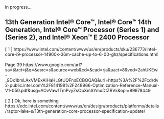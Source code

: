 in progress...

<h2>13th Generation Intel® Core™, Intel® Core™ 14th Generation, Intel® Core™ Processor (Series 1) and (Series 2), and Intel® Xeon™ E 2400 Processor</h2>
[ 1 ] https://www.intel.com/content/www/us/en/products/sku/236773/intel-core-i9-processor-14900k-36m-cache-up-to-6-00-ghz/specifications.html
<br /><br />
Page 39
https://www.google.com/url?sa=t&rct=j&q=&esrc=s&source=web&cd=&cad=rja&uact=8&ved=2ahUKEwi-_9Dx1bmLAxVMExAIHaHLGtUQFnoECBQQAQ&url=https%3A%2F%2Fcdrdv2-public.intel.com%2F814198%2F248966-Optimization-Reference-Manual-V1-050.pdf&usg=AOvVaw1TmPvyZsOpXmSYmuDtZBVk&opi=89978449
<br /><br />
[ 2 ] Ok, here is something https://edc.intel.com/content/www/us/en/design/products/platforms/details/raptor-lake-s/13th-generation-core-processor-specification-update/
